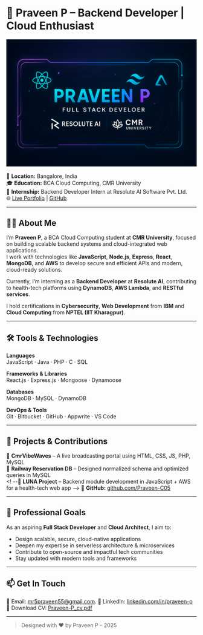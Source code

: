 
# 🚀 Praveen P – Backend Developer | Cloud Enthusiast

![Portfolio Banner](./public/projects/banner.png)

📍 **Location:** Bangalore, India  
🎓 **Education:** BCA Cloud Computing, CMR University  
💼 **Internship:** Backend Developer Intern at Resolute AI Software Pvt. Ltd.  
🌐 [Live Portfolio](https://praveen-p.vercel.app/) | [GitHub](https://github.com/Praveen-C05)

---

## 🧑‍💻 About Me

I’m **Praveen P**, a BCA Cloud Computing student at **CMR University**, focused on building scalable backend systems and cloud-integrated web applications.  
I work with technologies like **JavaScript**, **Node.js**, **Express**, **React**, **MongoDB**, and **AWS** to develop secure and efficient APIs and modern, cloud-ready solutions.

Currently, I’m interning as a **Backend Developer** at **Resolute AI**, contributing to health-tech platforms using **DynamoDB**, **AWS Lambda**, and **RESTful services**.

I hold certifications in **Cybersecurity**, **Web Development** from **IBM** and **Cloud Computing** from  **NPTEL (IIT Kharagpur)**.

---

## 🛠️ Tools & Technologies

**Languages**  
JavaScript · Java · PHP · C · SQL  

**Frameworks & Libraries**  
React.js · Express.js · Mongoose · Dynamoose  

**Databases**  
MongoDB · MySQL · DynamoDB  

**DevOps & Tools**  
Git · Bitbucket · GitHub · Appwrite · VS Code

---

## 📂 Projects & Contributions

🔴 **CmrVibeWaves** – A live broadcasting portal using HTML, CSS, JS, PHP, MySQL  
🚉 **Railway Reservation DB** – Designed normalized schema and optimized queries in MySQL  
<! --🧠 **LUNA Project** – Backend module development in JavaScript + AWS for a health-tech web app -->
🔗 **GitHub:** [github.com/Praveen-C05](https://github.com/Praveen-C05)

---

## 🎯 Professional Goals

As an aspiring **Full Stack Developer** and **Cloud Architect**, I aim to:

- Design scalable, secure, cloud-native applications
- Deepen my expertise in serverless architecture & microservices
- Contribute to open-source and impactful tech communities
- Stay updated with modern tools and frameworks

---

## 📫 Get In Touch

📧 Email: mr5praveen55@gmail.com.
🔗 LinkedIn: [linkedin.com/in/praveen-p](https://www.linkedin.com/in/mr5praveen/)
📁 Download CV: [Praveen-P_cv.pdf](./public/projects/PRAVEEN%20P_resume.pdf)


---

> Designed with ❤️ by Praveen P – 2025
